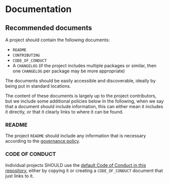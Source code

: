# Documentation

## Recommended documents

A project should contain the following documents:

* `README`
* `CONTRIBUTING`
* `CODE_OF_CONDUCT`
* A `CHANGELOG` (if the project includes multiple packages or similar, then one `CHANGELOG` per package may be more appropriate)

The documents should be easily accessible and discoverable, ideally by being put in standard locations.

The content of these documents is largely up to the project contributors, but we include some additional policies below In the following, when we say that a document should include information, this can either mean it includes it directly, or that it clearly links to where it can be found.

### README

The project `README` should include any information that is necessary according to the [governance policy](governance.md).

### CODE OF CONDUCT

Individual projects SHOULD use the [default Code of Conduct in this repository](https://github.com/IntersectMBO/OSC-documentation/commit/224dd0eb4edfc9a44a4a618ceeb22cadc885655c), either by copying it or creating a `CODE_OF_CONDUCT` document that just links to it.

